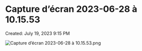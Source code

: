# Capture d’écran 2023-06-28 à 10.15.53

Created: July 19, 2023 9:15 PM

![Capture d’écran 2023-06-28 à 10.15.53.png](Capture%20d%E2%80%99e%CC%81cran%202023-06-28%20a%CC%80%2010%2015%2053%20de20ad6a7a104e2e8a6c5a1d4d01bc03/Capture_decran_2023-06-28_a_10.15.53.png)